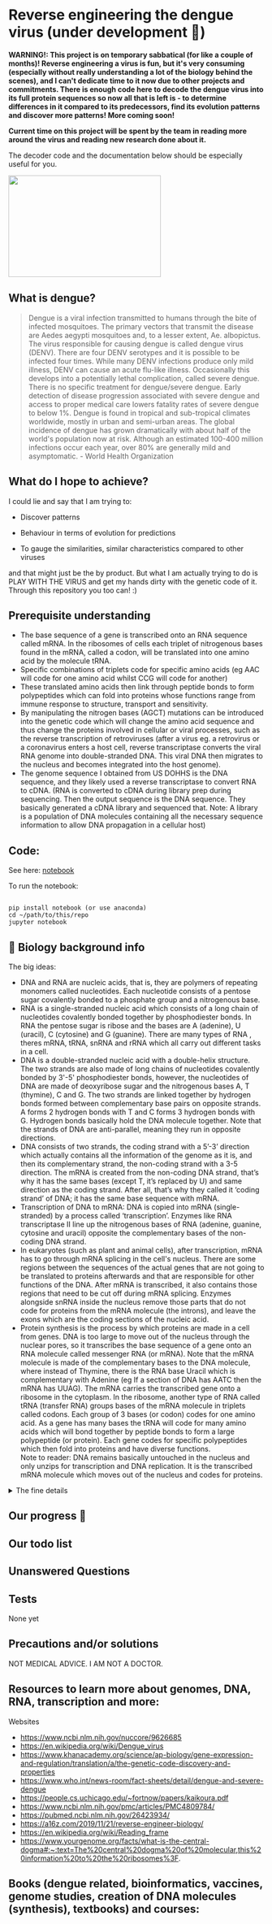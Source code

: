 # Reverse engineering the dengue virus (under development 🚧)



**WARNING!: This project is on temporary sabbatical (for like a couple of months)! Reverse engineering a virus is fun, but it's very consuming (especially without really understanding a lot of the biology behind the scenes), and I can't dedicate time to it now due to other projects and commitments. There is enough code here to decode the dengue virus into its full protein sequences so now all that is left is - to determine differences in it compared to its predecessors, find its evolution patterns and discover more patterns! More coming soon!**

**Current time on this project will be spent by the team in reading more around the virus and reading new research done about it.**


The decoder code and the documentation below should be especially useful for you.


<img src="https://user-images.githubusercontent.com/75043245/151876851-a653d8ab-d05e-42ac-958a-7ade33d03c2b.png" width="300" height="200">


<h2> What is dengue? </h2>

> Dengue is a viral infection transmitted to humans through the bite of infected mosquitoes. The primary vectors that transmit the disease are Aedes aegypti mosquitoes and, to a lesser extent, Ae. albopictus. The virus responsible for causing dengue is called dengue virus (DENV). There are four DENV serotypes and it is possible to be infected four times. While many DENV infections produce only mild illness, DENV can cause an acute flu-like illness. Occasionally this develops into a potentially lethal complication, called severe dengue. There is no specific treatment for dengue/severe dengue. Early detection of disease progression associated with severe dengue and access to proper medical care lowers fatality rates of severe dengue to below 1%.  Dengue is found in tropical and sub-tropical climates worldwide, mostly in urban and semi-urban areas. The global incidence of dengue has grown dramatically with about half of the world's population now at risk. Although an estimated 100-400 million infections occur each year, over 80% are generally mild and asymptomatic. - World Health Organization



<h2> What do I hope to achieve?</h2>

I could lie and say that I am trying to:

- Discover patterns

- Behaviour in terms of evolution for predictions

- To gauge the similarities, similar characteristics compared to other viruses

and that might just be the by product. But what I am actually trying to do is PLAY WITH THE VIRUS and get my hands dirty with the genetic code of it. Through this repository you too can! :)

<h2> Prerequisite understanding </h2>


- The base sequence of a gene is transcribed onto an RNA sequence called mRNA. In the ribosomes of cells each triplet of nitrogenous bases found in the mRNA, called a codon, will be translated into one amino acid by the molecule tRNA.
- Specific combinations of triplets code for specific amino acids (eg AAC will code for one amino acid whilst CCG will code for another)
- These translated amino acids then link through peptide bonds to form polypeptides which can fold into proteins whose functions range from immune response to structure, transport and sensitivity.
- By manipulating the nitrogen bases (AGCT) mutations can be introduced into the genetic code which will change the amino acid sequence and thus change the proteins involved in cellular or viral processes, such as the reverse transcription of retroviruses (after a virus eg. a retrovirus or a coronavirus enters a host cell, reverse transcriptase converts the viral RNA genome into double-stranded DNA. This viral DNA then migrates to the nucleus and becomes integrated into the host genome).
- The genome sequence I obtained from US DOHHS is the DNA sequence, and they likely used a reverse transcriptase to convert RNA to cDNA. (RNA is converted to cDNA during library prep during sequencing. Then the output sequence is the DNA sequence. They basically generated a cDNA library and sequenced that. Note: A library is a population of DNA molecules containing all the necessary sequence information to allow DNA propagation in a cellular host)



<h2> Code:</h2>

See here: [notebook](https://github.com/Krish-sysadmin/ReverseEngineerVirus/blob/main/dengue-virus.ipynb)

To run the notebook: 

```

pip install notebook (or use anaconda)
cd ~/path/to/this/repo
jupyter notebook

```

<h2> 🧬 Biology background info </h2>

The big ideas:

- DNA and RNA are nucleic acids, that is, they are polymers of repeating monomers called nucleotides. Each nucleotide consists of a pentose sugar covalently bonded to a phosphate group and a nitrogenous base.
- RNA is a single-stranded nucleic acid which consists of a long chain of nucleotides covalently bonded together by phosphodiester bonds. In RNA the pentose sugar is ribose and the bases are A (adenine), U (uracil), C (cytosine) and G (guanine). There are many types of RNA , theres mRNA, tRNA, snRNA and rRNA which all carry out different tasks in a cell.
- DNA is a double-stranded nucleic acid with a double-helix structure. The two strands are also made of long chains of nucleotides covalently bonded by 3'-5' phosphodiester bonds, however, the nucleotides of DNA are made of deoxyribose sugar and the nitrogenous bases A, T (thymine), C and G. The two strands are linked together by hydrogen bonds formed between complementary base pairs on opposite strands. A forms 2 hydrogen bonds with T and C forms 3 hydrogen bonds with G. Hydrogen bonds basically hold the DNA molecule together. Note that the strands of DNA are anti-parallel, meaning they run in opposite directions.
- DNA consists of two strands, the coding strand with a 5’-3’ direction which actually contains all the information of the genome as it is, and then its complementary strand, the non-coding strand with a 3-5 direction. The mRNA is created from the non-coding DNA strand, that’s why it has the same bases (except T, it’s replaced by U) and same direction as the coding strand. After all, that’s why they called it ‘coding strand’ of DNA; it has the same base sequence with mRNA.
- Transcription of DNA to mRNA: DNA is copied into mRNA (single-stranded) by a process called ‘transcription’. Enzymes like RNA transcriptase II line up the nitrogenous bases of RNA (adenine, guanine, cytosine and uracil) opposite the complementary bases of the non-coding DNA strand. 
- In eukaryotes (such as plant and animal cells), after transcription, mRNA has to go through mRNA splicing in the cell's nucleus. There are some regions between the sequences of the actual genes that are not going to be translated to proteins afterwards and that are responsible for other functions of the DNA. After mRNA is transcribed, it also contains those regions that need to be cut off during mRNA splicing. Enzymes alongside snRNA inside the nucleus remove those parts that do not code for proteins from the mRNA molecule (the introns), and leave the exons which are the coding sections of the nucleic acid.
- Protein synthesis is the process by which proteins are made in a cell from genes. DNA is too large to move out of the nucleus through the nuclear pores, so it transcribes the base sequence of a gene onto an RNA molecule called messenger RNA (or mRNA). Note that the mRNA molecule is made of the complementary bases to the DNA molecule, where instead of Thymine, there is the RNA base Uracil which is complementary with Adenine (eg If a section of DNA has AATC then the mRNA has UUAG). The mRNA carries the transcribed gene onto a ribosome in the cytoplasm. In the ribosome, another type of RNA called tRNA (transfer RNA) groups bases of the mRNA molecule in triplets called codons. Each group of 3 bases (or codon) codes for one amino acid. As a gene has many bases the tRNA will code for many amino acids which will bond together by peptide bonds to form a large polypeptide (or protein). Each gene codes for specific polypeptides which then fold into proteins and have diverse functions.  
Note to reader: DNA remains basically untouched in the nucleus and only unzips for transcription and DNA replication. It is the transcribed mRNA molecule which moves out of the nucleus and codes for proteins.

<details>
<summary>The fine details</summary>
<br>

What is a polyprotein?
-  A bunch of protein strands helps together by covalent bonds
Usually a way viruses pack their proteins closer together


<img src="https://user-images.githubusercontent.com/75043245/151867982-4b25dfa5-143e-496f-93b0-ed641fc0bf5c.png" width="200" height="200">

1. So you have 4 bases
2. A and T pair up (In each strand) Of DNA
3. C and G pair up (In each strand) Of DNA
4. But in RNA U pairs up with A instead of T
5. Genome sequence in link is DNA code which is a template  - Its the DNA sequence, and they used a reverse transcriptase to convert RNA to cDNA
6. The two strands of DNA separate. And mRNA bases attach to one of the DNA strands which is opposite to the one it wants to replicate. So if you wanna replicate A then mRNA will attach to T (so the mRNA base is T). They keep doing that until the desired code is replicated and they have a strand of RNA which goes to the ribosome and in ribosome. 3 bases are read at the same time. Those are the triplet codons. And an amino acid matching those is brought to them. Multiple amino acids together are bound by peptide bonds and that makes a protein

Codon table to see the code and see what amino acid that codes for: (DNA)

<img src="https://user-images.githubusercontent.com/75043245/151868401-8dd9c1f1-9858-4977-99f9-0163114c4fdb.png" width="200" height="200">


Note:
- Multiple amino acids together are bound by peptide bonds and that makes a protein




  



![image](https://user-images.githubusercontent.com/75043245/151870117-f037363b-e2a3-4097-943b-66747bcd8eba.png)


**Codon table**


![image](https://user-images.githubusercontent.com/75043245/151872198-90c1c385-167d-40eb-a748-90e7ae260cdd.png)


(That is RNA,  is what ultimately codes for the amino acid) 

  
</details>


<h2> Our progress  🌊 </h2>


<h2> Our todo list </h2>



<h2>  Unanswered Questions </h2>


<h2> Tests </h2>

None yet


<h2> Precautions and/or solutions </h2>

NOT MEDICAL ADVICE. I AM NOT A DOCTOR.



<h2>Resources to learn more about genomes, DNA, RNA, transcription and more: </h2> 

Websites 
- https://www.ncbi.nlm.nih.gov/nuccore/9626685
- https://en.wikipedia.org/wiki/Dengue_virus
- https://www.khanacademy.org/science/ap-biology/gene-expression-and-regulation/translation/a/the-genetic-code-discovery-and-properties
- https://www.who.int/news-room/fact-sheets/detail/dengue-and-severe-dengue
- https://people.cs.uchicago.edu/~fortnow/papers/kaikoura.pdf
- https://www.ncbi.nlm.nih.gov/pmc/articles/PMC4809784/
- https://pubmed.ncbi.nlm.nih.gov/26423934/
- https://a16z.com/2019/11/21/reverse-engineer-biology/
- https://en.wikipedia.org/wiki/Reading_frame
- https://www.yourgenome.org/facts/what-is-the-central-dogma#:~:text=The%20central%20dogma%20of%20molecular,this%20information%20to%20the%20ribosomes%3F.


Books (dengue related, bioinformatics, vaccines, genome studies, creation of DNA molecules (synthesis), textbooks) and courses:
- 

